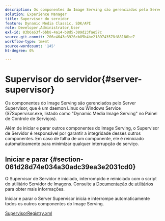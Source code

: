 ```yaml
---
description: Os componentes do Image Serving são gerenciados pelo Server Supervisor, que é um daemon Linux ou Windows Service (S7Supervisor.exe, listado como "Dynamic Media Image Serving" no Painel de Controle de Serviços).
solution: Experience Manager
title: Supervisor do servidor
feature: Dynamic Media Classic, SDK/API
role: Developer,Administrator,User
exl-id: 83b6a63f-6bb8-4a14-b8d5-389d23fae57c
source-git-commit: 206e4643e3926cb85b4be2189743578f88180be7
workflow-type: tm+mt
source-wordcount: '145'
ht-degree: 0%

---
```


# Supervisor do servidor{#server-supervisor}

Os componentes do Image Serving são gerenciados pelo Server Supervisor, que é um daemon Linux ou Windows Service (S7Supervisor.exe, listado como &quot;Dynamic Media Image Serving&quot; no Painel de Controle de Serviços).

Além de iniciar e parar outros componentes do Image Serving, o Supervisor de Servidor é responsável por garantir a integridade desses outros componentes. Em caso de falha de um componente, ele é reiniciado automaticamente para minimizar qualquer interrupção de serviço.

## Iniciar e parar {#section-061d28d74e034a30adc39ea3e2031cd0}

O Supervisor de Servidor é iniciado, interrompido e reiniciado com o script do utilitário Servidor de Imagens. Consulte a [Documentação de utilitários](../../../is-api/is-utils/utilities/c-location-of-utilities.md#concept-bae61e53344449af978502cac6be8b5f) para obter mais informações.

Iniciar e parar o Server Supervisor inicia e interrompe automaticamente todos os outros componentes do Image Serving.

[SupervisorRegistry.xml](../../../is-api/image-serving-api-ref/c-configuration-and-administration/r-server-configuration-files/r-supervisorregistry.md#reference-b55f37a7a7a044d19c1722f5130906c6)
